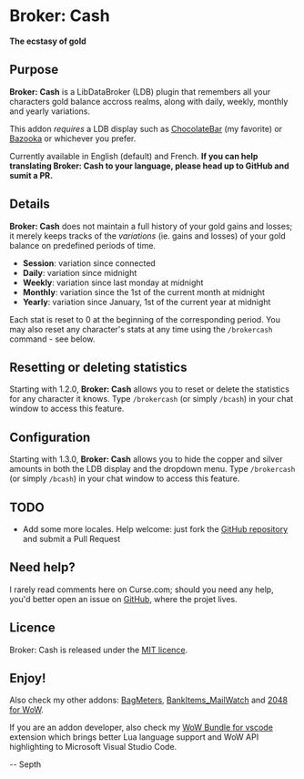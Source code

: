 # Broker: Cash
**The ecstasy of gold**

## Purpose

**Broker: Cash** is a LibDataBroker (LDB) plugin that remembers all your characters gold balance accross realms, along with daily, weekly, monthly and yearly variations.

This addon *requires* a LDB display such as [ChocolateBar](https://mods.curse.com/addons/wow/chocolatebar) (my favorite) or [Bazooka](https://mods.curse.com/addons/wow/bazooka) or whichever you prefer.

Currently available in English (default) and French. **If you can help translating Broker: Cash to your language, please head up to GitHub and sumit a PR.** 


## Details

**Broker: Cash** does not maintain a full history of your gold gains and losses; it merely keeps tracks of the *variations* (ie. gains and losses) of your gold balance on predefined periods of time.

* **Session**: variation since connected
* **Daily**: variation since midnight
* **Weekly**: variation since last monday at midnight
* **Monthly**: variation since the 1st of the current month at midnight
* **Yearly**: variation since January, 1st of the current year at midnight

Each stat is reset to 0 at the beginning of the corresponding period. You may also reset any character's stats at any time using the `/brokercash` command - see below.



## Resetting or deleting statistics

Starting with 1.2.0, **Broker: Cash** allows you to reset or delete the statistics for any character it knows. Type `/brokercash` (or simply `/bcash`) in your chat window to access this feature.


## Configuration

Starting with 1.3.0, **Broker: Cash** allows you to hide the copper and silver amounts in both the LDB display and the dropdown menu. Type `/brokercash` (or simply `/bcash`) in your chat window to access this feature.


## TODO

* Add some more locales. Help welcome: just fork the [GitHub repository](https://github.com/Septh/WoW-Broker_Cash) and submit a Pull Request


## Need help?

I rarely read comments here on Curse.com; should you need any help, you'd better open an issue on [GitHub](https://github.com/Septh/WoW-Broker_Cash), where the projet lives.


## Licence

Broker: Cash is released under the [MIT licence](https://opensource.org/licenses/MIT).


## Enjoy!

Also check my other addons: [BagMeters](https://www.curse.com/addons/wow/bagmeters), [BankItems_MailWatch](https://www.curse.com/addons/wow/bankitems_mailwatch) and [2048 for WoW](https://www.curse.com/addons/wow/wow2048).

If you are an addon developer, also check my [WoW Bundle for vscode](https://marketplace.visualstudio.com/items?itemName=Septh.wow-bundle) extension which brings better Lua language support and WoW API highlighting to Microsoft Visual Studio Code.

-- Septh
